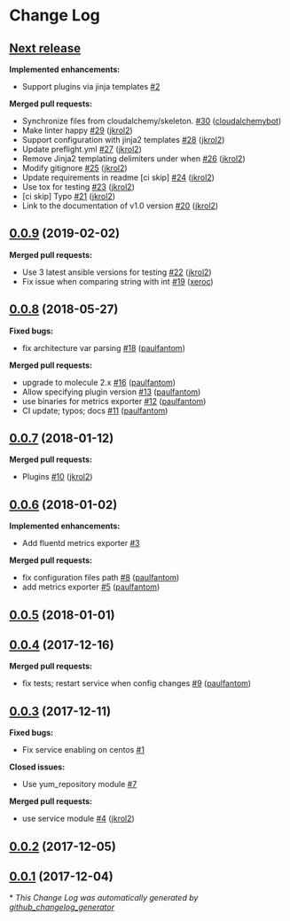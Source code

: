 # Change Log

## [**Next release**](https://galaxy.ansible.com/cloudalchemy/fluentd)

**Implemented enhancements:**

- Support plugins via jinja templates [\#2](https://github.com/cloudalchemy/ansible-fluentd/issues/2)

**Merged pull requests:**

- Synchronize files from cloudalchemy/skeleton. [\#30](https://github.com/cloudalchemy/ansible-fluentd/pull/30) ([cloudalchemybot](https://github.com/cloudalchemybot))
- Make linter happy [\#29](https://github.com/cloudalchemy/ansible-fluentd/pull/29) ([jkrol2](https://github.com/jkrol2))
- Support configuration with jinja2 templates [\#28](https://github.com/cloudalchemy/ansible-fluentd/pull/28) ([jkrol2](https://github.com/jkrol2))
- Update preflight.yml [\#27](https://github.com/cloudalchemy/ansible-fluentd/pull/27) ([jkrol2](https://github.com/jkrol2))
- Remove Jinja2 templating delimiters under when [\#26](https://github.com/cloudalchemy/ansible-fluentd/pull/26) ([jkrol2](https://github.com/jkrol2))
- Modify gitignore [\#25](https://github.com/cloudalchemy/ansible-fluentd/pull/25) ([jkrol2](https://github.com/jkrol2))
- Update requirements in readme \[ci skip\] [\#24](https://github.com/cloudalchemy/ansible-fluentd/pull/24) ([jkrol2](https://github.com/jkrol2))
- Use tox for testing [\#23](https://github.com/cloudalchemy/ansible-fluentd/pull/23) ([jkrol2](https://github.com/jkrol2))
- \[ci skip\] Typo [\#21](https://github.com/cloudalchemy/ansible-fluentd/pull/21) ([jkrol2](https://github.com/jkrol2))
- Link to the documentation of v1.0 version [\#20](https://github.com/cloudalchemy/ansible-fluentd/pull/20) ([jkrol2](https://github.com/jkrol2))

## [0.0.9](https://galaxy.ansible.com/cloudalchemy/fluentd) (2019-02-02)
**Merged pull requests:**

- Use 3 latest ansible versions for testing [\#22](https://github.com/cloudalchemy/ansible-fluentd/pull/22) ([jkrol2](https://github.com/jkrol2))
- Fix issue when comparing string with int [\#19](https://github.com/cloudalchemy/ansible-fluentd/pull/19) ([xeroc](https://github.com/xeroc))

## [0.0.8](https://galaxy.ansible.com/cloudalchemy/fluentd) (2018-05-27)
**Fixed bugs:**

- fix architecture var parsing [\#18](https://github.com/cloudalchemy/ansible-fluentd/pull/18) ([paulfantom](https://github.com/paulfantom))

**Merged pull requests:**

- upgrade to molecule 2.x [\#16](https://github.com/cloudalchemy/ansible-fluentd/pull/16) ([paulfantom](https://github.com/paulfantom))
- Allow specifying plugin version [\#13](https://github.com/cloudalchemy/ansible-fluentd/pull/13) ([paulfantom](https://github.com/paulfantom))
- use binaries for metrics exporter [\#12](https://github.com/cloudalchemy/ansible-fluentd/pull/12) ([paulfantom](https://github.com/paulfantom))
- CI update; typos; docs [\#11](https://github.com/cloudalchemy/ansible-fluentd/pull/11) ([paulfantom](https://github.com/paulfantom))

## [0.0.7](https://galaxy.ansible.com/cloudalchemy/fluentd) (2018-01-12)
**Merged pull requests:**

- Plugins [\#10](https://github.com/cloudalchemy/ansible-fluentd/pull/10) ([jkrol2](https://github.com/jkrol2))

## [0.0.6](https://galaxy.ansible.com/cloudalchemy/fluentd) (2018-01-02)
**Implemented enhancements:**

- Add fluentd metrics exporter [\#3](https://github.com/cloudalchemy/ansible-fluentd/issues/3)

**Merged pull requests:**

- fix configuration files path [\#8](https://github.com/cloudalchemy/ansible-fluentd/pull/8) ([paulfantom](https://github.com/paulfantom))
- add metrics exporter [\#5](https://github.com/cloudalchemy/ansible-fluentd/pull/5) ([paulfantom](https://github.com/paulfantom))

## [0.0.5](https://galaxy.ansible.com/cloudalchemy/fluentd) (2018-01-01)
## [0.0.4](https://galaxy.ansible.com/cloudalchemy/fluentd) (2017-12-16)
**Merged pull requests:**

- fix tests; restart service when config changes [\#9](https://github.com/cloudalchemy/ansible-fluentd/pull/9) ([paulfantom](https://github.com/paulfantom))

## [0.0.3](https://galaxy.ansible.com/cloudalchemy/fluentd) (2017-12-11)
**Fixed bugs:**

- Fix service enabling on centos [\#1](https://github.com/cloudalchemy/ansible-fluentd/issues/1)

**Closed issues:**

- Use yum\_repository module [\#7](https://github.com/cloudalchemy/ansible-fluentd/issues/7)

**Merged pull requests:**

- use service module [\#4](https://github.com/cloudalchemy/ansible-fluentd/pull/4) ([jkrol2](https://github.com/jkrol2))

## [0.0.2](https://galaxy.ansible.com/cloudalchemy/fluentd) (2017-12-05)
## [0.0.1](https://galaxy.ansible.com/cloudalchemy/fluentd) (2017-12-04)


\* *This Change Log was automatically generated by [github_changelog_generator](https://github.com/skywinder/Github-Changelog-Generator)*